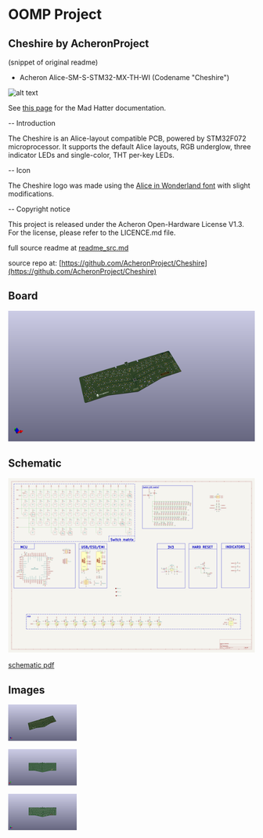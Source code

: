 # OOMP Project  
## Cheshire  by AcheronProject  
  
(snippet of original readme)  
  
- Acheron Alice-SM-S-STM32-MX-TH-WI (Codename "Cheshire")  
  
![alt text](https://raw.githubusercontent.com/Gondolindrim/acheronLibrary/master/graphics/acheronReadme.png "Acheron Logo")  
  
See [this page](https://gondolindrim.github.io/AcheronDocs/madhatter/intro.html) for the Mad Hatter documentation.  
  
-- Introduction  
  
The Cheshire is an Alice-layout compatible PCB, powered by STM32F072 microprocessor. It supports the default Alice layouts, RGB underglow, three indicator LEDs and single-color, THT per-key LEDs.  
  
-- Icon  
  
The Cheshire logo was made using the  [Alice in Wonderland font](https://www.dafont.com/pt/alice-in-wonderland.font) with slight modifications.  
  
-- Copyright notice  
  
This project is released under the Acheron Open-Hardware License V1.3. For the license, please refer to the LICENCE.md file.  
  
  full source readme at [readme_src.md](readme_src.md)  
  
source repo at: [https://github.com/AcheronProject/Cheshire](https://github.com/AcheronProject/Cheshire)  
## Board  
  
[![working_3d.png](working_3d_600.png)](working_3d.png)  
## Schematic  
  
[![working_schematic.png](working_schematic_600.png)](working_schematic.png)  
  
[schematic pdf](working_schematic.pdf)  
## Images  
  
[![working_3d.png](working_3d_140.png)](working_3d.png)  
  
[![working_3d_back.png](working_3d_back_140.png)](working_3d_back.png)  
  
[![working_3d_front.png](working_3d_front_140.png)](working_3d_front.png)  
